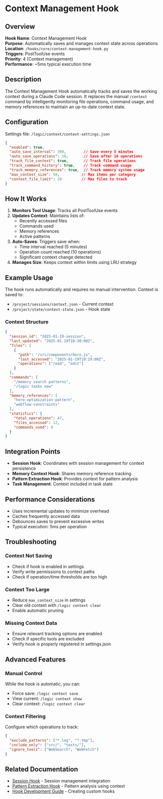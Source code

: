 # Context Management Hook

## Overview

**Hook Name**: Context Management Hook  
**Purpose**: Automatically saves and manages context state across operations  
**Location**: `/hooks/core/context-management-hook.py`  
**Triggers**: PostToolUse events  
**Priority**: 4 (Context management)  
**Performance**: ~5ms typical execution time

## Description

The Context Management Hook automatically tracks and saves the working context during a Claude Code session. It replaces the manual `/context` command by intelligently monitoring file operations, command usage, and memory references to maintain an up-to-date context state.

## Configuration

Settings file: `/logic/context/context-settings.json`

```json
{
  "enabled": true,
  "auto_save_interval": 300,        // Save every 5 minutes
  "auto_save_operations": 10,       // Save after 10 operations
  "track_file_context": true,       // Track file operations
  "track_command_history": true,    // Track command usage
  "track_memory_references": true,  // Track memory system usage
  "max_context_size": 50,          // Max items per category
  "context_file_limit": 20         // Max files to track
}
```

## How It Works

1. **Monitors Tool Usage**: Tracks all PostToolUse events
2. **Updates Context**: Maintains lists of:
   - Recently accessed files
   - Commands used
   - Memory references
   - Active patterns
3. **Auto-Saves**: Triggers save when:
   - Time interval reached (5 minutes)
   - Operation count reached (10 operations)
   - Significant context change detected
4. **Manages Size**: Keeps context within limits using LRU strategy

## Example Usage

The hook runs automatically and requires no manual intervention. Context is saved to:
- `/project/sessions/context.json` - Current context
- `/project/state/context-state.json` - Hook state

### Context Structure
```json
{
  "session_id": "2025-01-19-session",
  "last_updated": "2025-01-19T10:30:00Z",
  "files": [
    {
      "path": "/src/components/hero.js",
      "last_accessed": "2025-01-19T10:29:00Z",
      "operations": ["read", "edit"]
    }
  ],
  "commands": [
    "/memory search patterns",
    "/logic tasks new"
  ],
  "memory_references": [
    "hero-optimization-pattern",
    "webflow-constraints"
  ],
  "statistics": {
    "total_operations": 47,
    "files_accessed": 12,
    "commands_used": 8
  }
}
```

## Integration Points

- **Session Hook**: Coordinates with session management for context persistence
- **Memory Context Hook**: Shares memory reference tracking
- **Pattern Extraction Hook**: Provides context for pattern analysis
- **Task Management**: Context included in task state

## Performance Considerations

- Uses incremental updates to minimize overhead
- Caches frequently accessed data
- Debounces saves to prevent excessive writes
- Typical execution: 5ms per operation

## Troubleshooting

### Context Not Saving
- Check if hook is enabled in settings
- Verify write permissions to context paths
- Check if operation/time thresholds are too high

### Context Too Large
- Reduce `max_context_size` in settings
- Clear old context with `/logic context clear`
- Enable automatic pruning

### Missing Context Data
- Ensure relevant tracking options are enabled
- Check if specific tools are excluded
- Verify hook is properly registered in settings.json

## Advanced Features

### Manual Control
While the hook is automatic, you can:
- Force save: `/logic context save`
- View current: `/logic context show`
- Clear context: `/logic context clear`

### Context Filtering
Configure which operations to track:
```json
{
  "exclude_patterns": ["*.log", "*.tmp"],
  "include_only": ["src/", "tests/"],
  "ignore_tools": ["WebSearch", "WebFetch"]
}
```

## Related Documentation

- [Session Hook](./session-hook.md) - Session management integration
- [Pattern Extraction Hook](./pattern-extraction-hook.md) - Pattern analysis using context
- [Hook Development Guide](./hook-development-guide.md) - Creating custom hooks